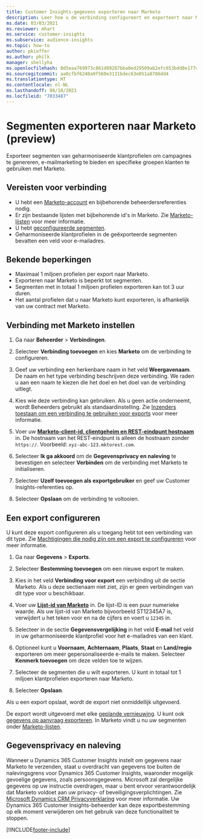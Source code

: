 ```yaml
---
title: Customer Insights-gegevens exporteren naar Marketo
description: Leer hoe u de verbinding configureert en exporteert naar Marketo.
ms.date: 03/03/2021
ms.reviewer: mhart
ms.service: customer-insights
ms.subservice: audience-insights
ms.topic: how-to
author: pkieffer
ms.author: philk
manager: shellyha
ms.openlocfilehash: 0d5eaa769973c861d89287bba0ed29509ab2efc653bdd8e177cc49b3560c698e
ms.sourcegitcommit: aa0cfbf6240a9f560e3131bdec63e051a8786dd4
ms.translationtype: HT
ms.contentlocale: nl-NL
ms.lasthandoff: 08/10/2021
ms.locfileid: "7033487"
---
```

# <a name="export-segments-to-marketo-preview"></a>Segmenten exporteren naar Marketo (preview)

Exporteer segmenten van geharmoniseerde klantprofielen om campagnes te genereren, e-mailmarketing te bieden en specifieke groepen klanten te gebruiken met Marketo.

## <a name="prerequisites-for-connection"></a>Vereisten voor verbinding

-   U hebt een [Marketo-account](https://login.marketo.com/) en bijbehorende beheerdersreferenties nodig.
-   Er zijn bestaande lijsten met bijbehorende id's in Marketo. Zie [Marketo-lijsten](https://docs.marketo.com/display/public/DOCS/Understanding+Static+Lists) voor meer informatie.
-   U hebt [geconfigureerde segmenten](segments.md).
-   Geharmoniseerde klantprofielen in de geëxporteerde segmenten bevatten een veld voor e-mailadres.

## <a name="known-limitations"></a>Bekende beperkingen

- Maximaal 1 miljoen profielen per export naar Marketo.
- Exporteren naar Marketo is beperkt tot segmenten.
- Segmenten met in totaal 1 miljoen profielen exporteren kan tot 3 uur duren. 
- Het aantal profielen dat u naar Marketo kunt exporteren, is afhankelijk van uw contract met Marketo.

## <a name="set-up-connection-to-marketo"></a>Verbinding met Marketo instellen

1. Ga naar **Beheerder** > **Verbindingen**.

1. Selecteer **Verbinding toevoegen** en kies **Marketo** om de verbinding te configureren.

1. Geef uw verbinding een herkenbare naam in het veld **Weergavenaam**. De naam en het type verbinding beschrijven deze verbinding. We raden u aan een naam te kiezen die het doel en het doel van de verbinding uitlegt.

1. Kies wie deze verbinding kan gebruiken. Als u geen actie onderneemt, wordt Beheerders gebruikt als standaardinstelling. Zie [Inzenders toestaan om een verbinding te gebruiken voor exports](connections.md#allow-contributors-to-use-a-connection-for-exports) voor meer informatie.

1. Voer uw **[Marketo-client-id, clientgeheim en REST-eindpunt hostnaam](https://developers.marketo.com/rest-api/authentication/)** in. De hostnaam van het REST-eindpunt is alleen de hostnaam zonder `https://`. Voorbeeld: `xyz-abc-123.mktorest.com`. 

1. Selecteer **Ik ga akkoord** om de **Gegevensprivacy en naleving** te bevestigen en selecteer **Verbinden** om de verbinding met Marketo te initialiseren.

1. Selecteer **Uzelf toevoegen als exportgebruiker** en geef uw Customer Insights-referenties op.

1. Selecteer **Opslaan** om de verbinding te voltooien.

## <a name="configure-an-export"></a>Een export configureren

U kunt deze export configureren als u toegang hebt tot een verbinding van dit type. Zie [Machtigingen die nodig zijn om een export te configureren](export-destinations.md#set-up-a-new-export) voor meer informatie.

1. Ga naar **Gegevens** > **Exports**.

1. Selecteer **Bestemming toevoegen** om een nieuwe export te maken.

1. Kies in het veld **Verbinding voor export** een verbinding uit de sectie Marketo. Als u deze sectienaam niet ziet, zijn er geen verbindingen van dit type voor u beschikbaar.

1. Voer uw **[Lijst-id van Marketo](https://docs.marketo.com/display/public/DOCS/Understanding+Static+Lists)** in. De lijst-ID is een puur numerieke waarde. Als uw lijst-id van Marketo bijvoorbeeld ST12345A7 is, verwijdert u het teken voor en na de cijfers en voert u `12345` in. 

1. Selecteer in de sectie **Gegevensvergelijking** in het veld **E-mail** het veld in uw geharmoniseerde klantprofiel voor het e-mailadres van een klant. 

1. Optioneel kunt u **Voornaam**, **Achternaam**, **Plaats**, **Staat** en **Land/regio** exporteren om meer gepersonaliseerde e-mails te maken. Selecteer **Kenmerk toevoegen** om deze velden toe te wijzen.

1. Selecteer de segmenten die u wilt exporteren. U kunt in totaal tot 1 miljoen klantprofielen exporteren naar Marketo.

1. Selecteer **Opslaan**.

Als u een export opslaat, wordt de export niet onmiddellijk uitgevoerd.

De export wordt uitgevoerd met elke [geplande vernieuwing](system.md#schedule-tab). U kunt ook [gegevens op aanvraag exporteren](export-destinations.md#run-exports-on-demand). In Marketo vindt u nu uw segmenten onder [Marketo-lijsten](https://docs.marketo.com/display/public/DOCS/Understanding+Static+Lists).


## <a name="data-privacy-and-compliance"></a>Gegevensprivacy en naleving

Wanneer u Dynamics 365 Customer Insights instelt om gegevens naar Marketo te verzenden, staat u overdracht van gegevens toe buiten de nalevingsgrens voor Dynamics 365 Customer Insights, waaronder mogelijk gevoelige gegevens, zoals persoonsgegevens. Microsoft zal dergelijke gegevens op uw instructie overdragen, maar u bent ervoor verantwoordelijk dat Marketo voldoet aan uw privacy- of beveiligingsverplichtingen. Zie [Microsoft Dynamics CRM Privacyverklaring](https://go.microsoft.com/fwlink/?linkid=396732) voor meer informatie.
Uw Dynamics 365 Customer Insights-beheerder kan deze exportbestemming op elk moment verwijderen om het gebruik van deze functionaliteit te stoppen.


[!INCLUDE[footer-include](../includes/footer-banner.md)]
